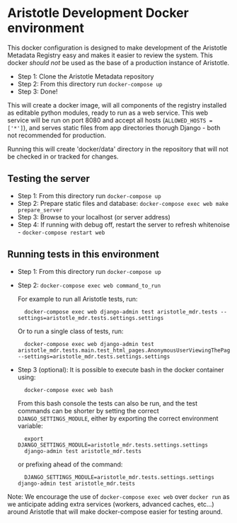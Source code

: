 # Aristotle Development Docker environment

This docker configuration is designed to make development of the Aristotle Metadata Registry
easy and makes it easier to review the system. This docker *should not* be used as the base of
a production instance of Aristotle.

* Step 1: Clone the Aristotle Metadata repository
* Step 2: From this directory run `docker-compose up`
* Step 3: Done!

This will create a docker image, will all components of the registry installed as editable
python modules, ready to run as a web service.
This web service will be run on port 8080 and accept all hosts (`ALLOWED_HOSTS = ['*']`),
and serves static files from app directories thorugh Django - both not recommended for
production.

Running this will create 'docker/data' directory in the repository that will not be checked
in or tracked for changes.

## Testing the server

* Step 1: From this directory run `docker-compose up`
* Step 2: Prepare static files and database: `docker-compose exec web make prepare_server`
* Step 3: Browse to your localhost (or server address)
* Step 4: If running with debug off, restart the server to refresh whitenoise - `docker-compose restart web`

## Running tests in this environment

* Step 1: From this directory run `docker-compose up`
* Step 2: `docker-compose exec web command_to_run`

  For example to run all Aristotle tests, run:

        docker-compose exec web django-admin test aristotle_mdr.tests --settings=aristotle_mdr.tests.settings.settings

  Or to run a single class of tests, run:

        docker-compose exec web django-admin test aristotle_mdr.tests.main.test_html_pages.AnonymousUserViewingThePages --settings=aristotle_mdr.tests.settings.settings

* Step 3 (optional): It is possible to execute bash in the docker container using:
  
        docker-compose exec web bash

    From this bash console the tests can also be run, and the test commands can be
    shorter by setting the correct `DJANGO_SETTINGS_MODULE`, either by exporting the
    correct environment variable:
    
        export DJANGO_SETTINGS_MODULE=aristotle_mdr.tests.settings.settings
        django-admin test aristotle_mdr.tests
    
    or prefixing ahead of the command:
  
        DJANGO_SETTINGS_MODULE=aristotle_mdr.tests.settings.settings django-admin test aristotle_mdr.tests
  

Note: We encourage the use of `docker-compose exec web` over `docker run` as we anticipate
adding extra services (workers, advanced caches, etc...) around Aristotle that will make 
docker-compose easier for testing around.
